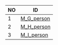 |NO|ID|
|-|-|
|1|[M_G_person](https://github.com/g-person/sos-master)|
|2|[M_H_person](https://github.com/h-person/sos-master)|
|3|[M_I_person](https://github.com/i-person/sos-master)|
